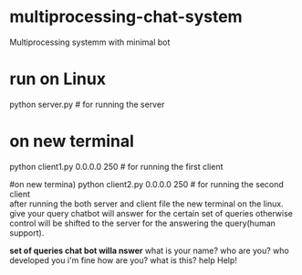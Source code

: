 # multiprocessing-chat-system
Multiprocessing systemm with minimal bot

# run on Linux
python server.py  # for running the server 

# on new terminal
python client1.py 0.0.0.0 250 # for running the first client 

#on new termina)
python client2.py 0.0.0.0 250 # for running the second client  
after running the both server and client file the new terminal on the linux.
give your query chatbot will answer for the certain set of queries 
otherwise control will be shifted to the server for the answering the query(human support).

**set of queries chat bot willa nswer**
what is your name?
who are you?
who developed you
i'm fine how are you?
what is this?
help
Help!
